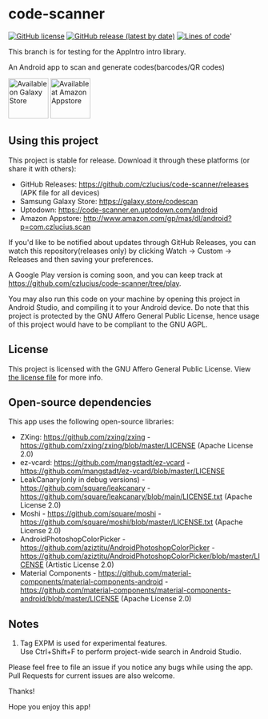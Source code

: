 # code-scanner
[![GitHub license](https://img.shields.io/github/license/czlucius/code-scanner)](https://github.com/czlucius/code-scanner/blob/main/LICENSE.txt)
[![GitHub release (latest by date)](https://img.shields.io/github/v/release/czlucius/code-scanner)](https://github.com/czlucius/code-scanner/releases)
[![Lines of code](https://tokei.rs/b1/github/czlucius/code-scanner?category=code)](https://github.com/czlucius/code-scanner)'

This branch is for testing for the AppIntro intro library.

An Android app to scan and generate codes(barcodes/QR codes)

[<img src="https://github.com/czlucius/code-scanner/blob/main/GalaxyStore_English.png" 
      alt="Available on Galaxy Store" 
      height="80">](https://galaxy.store/codescan)
[<img src="https://images-na.ssl-images-amazon.com/images/G/01/mobile-apps/devportal2/res/images/amazon-appstore-badge-english-black.png" 
      alt="Available at Amazon Appstore" 
      height="80">](http://www.amazon.com/gp/mas/dl/android?p=com.czlucius.scan)      


## Using this project
This project is stable for release.
Download it through these platforms (or share it with others):

-  GitHub Releases: https://github.com/czlucius/code-scanner/releases (APK file for all devices)
-  Samsung Galaxy Store: https://galaxy.store/codescan
-  Uptodown: https://code-scanner.en.uptodown.com/android
-  Amazon Appstore: http://www.amazon.com/gp/mas/dl/android?p=com.czlucius.scan


If you'd like to be notified about updates through GitHub Releases, you can watch this repository(releases only) by clicking Watch -> Custom -> Releases and then saving your preferences. 

A Google Play version is coming soon, and you can keep track at https://github.com/czlucius/code-scanner/tree/play.

You may also run this code on your machine by opening this project in Android Studio, and compiling it to your Android device.
Do note that this project is protected by the GNU Affero General Public License, hence usage of this project would have to be compliant to the GNU AGPL.

## License
This project is licensed with the GNU Affero General Public License. View [the license file](LICENSE.txt) for more info.

## Open-source dependencies

This app uses the following open-source libraries:


-  ZXing: https://github.com/zxing/zxing - https://github.com/zxing/zxing/blob/master/LICENSE (Apache License 2.0)
-  ez-vcard: https://github.com/mangstadt/ez-vcard - https://github.com/mangstadt/ez-vcard/blob/master/LICENSE
-  LeakCanary(only in debug versions) - https://github.com/square/leakcanary - https://github.com/square/leakcanary/blob/main/LICENSE.txt (Apache License 2.0)
-  Moshi - https://github.com/square/moshi - https://github.com/square/moshi/blob/master/LICENSE.txt (Apache License 2.0)
-  AndroidPhotoshopColorPicker - https://github.com/aziztitu/AndroidPhotoshopColorPicker - https://github.com/aziztitu/AndroidPhotoshopColorPicker/blob/master/LICENSE (Artistic License 2.0)
-  Material Components - https://github.com/material-components/material-components-android - https://github.com/material-components/material-components-android/blob/master/LICENSE (Apache License 2.0)


## Notes
1.  Tag EXPM is used for experimental features.                       
    Use Ctrl+Shift+F to perform project-wide search in Android Studio.
    
Please feel free to file an issue if you notice any bugs while using the app.
Pull Requests for current issues are also welcome.

Thanks!
    
Hope you enjoy this app!
